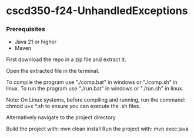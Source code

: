 # cscd350-f24-UnhandledExceptions

### Prerequisites

- Java 21 or higher
- Maven

First download the repo in a zip file and extract it.

Open the extracted file in the terminal.

To compile the program use "./comp.bat" in windows or "./comp.sh" in linux.
To run the program use "./run.bat" in windows or "./run.sh" in linux.

Note: On Linux systems, before compiling and running, run the command: chmod u+x *.sh to ensure you can execute the .sh files. 

Alternatively navigate to the project directory 

Build the project with: mvn clean install
Run the project with: mvn exec:java